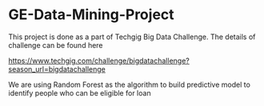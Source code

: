 # GE-Data-Mining-Project

This project is done as a part of Techgig Big Data Challenge. The details of challenge can be found here

https://www.techgig.com/challenge/bigdatachallenge?season_url=bigdatachallenge

We are using Random Forest as the algorithm to build predictive model to identify people who can be eligible for loan
